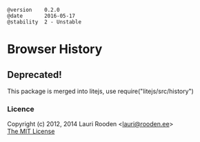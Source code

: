 

    @version    0.2.0
    @date       2016-05-17
    @stability  2 - Unstable


Browser History
===============

Deprecated!
-----------

This package is merged into litejs, use require("litejs/src/history")


### Licence

Copyright (c) 2012, 2014 Lauri Rooden &lt;lauri@rooden.ee&gt;  
[The MIT License](http://lauri.rooden.ee/mit-license.txt)


